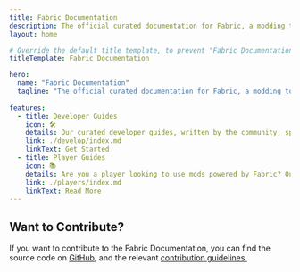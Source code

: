 ```yaml
---
title: Fabric Documentation
description: The official curated documentation for Fabric, a modding toolchain for Minecraft.
layout: home

# Override the default title template, to prevent "Fabric Documentation | Fabric Documentation" as the title
titleTemplate: Fabric Documentation

hero:
  name: "Fabric Documentation"
  tagline: "The official curated documentation for Fabric, a modding toolchain for Minecraft."
      
features:
  - title: Developer Guides
    icon: 🛠️
    details: Our curated developer guides, written by the community, span a wide range of topics from setting up a development environment to mroe advanced topics, such as rendering and networking.
    link: ./develop/index.md
    linkText: Get Started
  - title: Player Guides
    icon: 📚
    details: Are you a player looking to use mods powered by Fabric? Our player guides have you covered. These guides will help you in downloading, installing, and troubleshooting Fabric mods.
    link: ./players/index.md
    linkText: Read More
---
```


<div class="vp-doc homepage-container">

## Want to Contribute?

If you want to contribute to the Fabric Documentation, you can find the source code on [GitHub](https://github.com/FabricMC/fabric-docs), and the relevant [contribution guidelines.](/contributing)

</div>